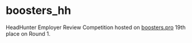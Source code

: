 # boosters_hh
HeadHunter Employer Review Competition hosted on [boosters.pro](https://boosters.pro/championship/HeadHunter/overview)
19th place on Round 1.
